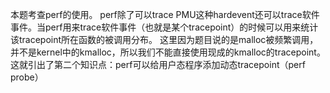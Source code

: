 本题考查perf的使用。
perf除了可以trace PMU这种hardevent还可以trace软件事件。当perf用来trace软件事件（也就是某个tracepoint）的时候可以用来统计该tracepoint所在函数的被调用分布。
这里因为题目说的是malloc被频繁调用，并不是kernel中的kmalloc，所以我们不能直接使用现成的kmalloc的tracepoint。这就引出了第二个知识点：perf可以给用户态程序添加动态tracepoint（perf probe）
